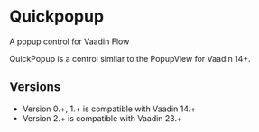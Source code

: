 # Quickpopup
A popup control for Vaadin Flow

QuickPopup is a control similar to the PopupView for Vaadin 14+.

## Versions

* Version 0.+, 1.+ is compatible with Vaadin 14.+
* Version 2.+ is compatible with Vaadin 23.+
